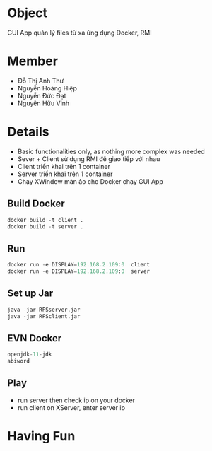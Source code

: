 # Object
  GUI App quản lý files từ xa ứng dụng Docker, RMI
# Member
   * Đỗ Thị Anh Thư
   * Nguyễn Hoàng Hiệp
   * Nguyễn Đức Đạt
   * Nguyễn Hữu Vinh
# Details
  * Basic functionalities only, as nothing more complex was needed
  * Sever + Client sử dụng RMI để giao tiếp với nhau
  * Client triển khai trên 1 container
  * Server triển khai trên 1 container
  * Chạy XWindow màn ảo cho Docker chạy GUI App
  ## Build Docker
  ```python
docker build -t client .
docker build -t server .
```
  ## Run 
  ```python
docker run -e DISPLAY=192.168.2.109:0  client 
docker run -e DISPLAY=192.168.2.109:0  server
```
  ## Set up Jar  
  ```python
java -jar RFSserver.jar 
java -jar RFSclient.jar 
```
## EVN Docker  
  ```python
openjdk-11-jdk
abiword
```
## Play  
* run server then check ip on your docker
* run client on XServer, enter server ip
# Having Fun
